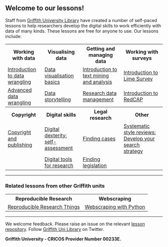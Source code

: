 <HTML>
<head> </head>
<body>

<h2>Welcome to our lessons!</h2>

 <p>Staff from <a href="https://www.griffith.edu.au/library">Griffith University Library</a> have created a number of self-paced lessons to help researchers develop the digital skills to work efficiently with data of many kinds. These lessons are free for anyone to use. Our lessons include:</p>

<table>
  <tr>
    <th>Working with data</th>
    <th>Visualising data</th>
    <th>Getting and managing data</th>
    <th>Working with surveys</th>
  </tr>
  <tr>
    <td><a href="https://griffithunilibrary.github.io/intro-data-wrangle/">Introduction to data wrangling</a></td>
    <td><a href="https://griffithunilibrary.github.io/data-vis-basics/">Data visualisation basics</a></td>
    <td><a href="https://griffithunilibrary.github.io/intro-text-mining-analysis/">Introduction to text mining and analysis</a></td>
    <td><a href="https://griffithunilibrary.github.io/limesurvey/">Introduction to Lime Survey</a></td>
  </tr>

  <tr>
    <td><a href="https://griffithunilibrary.github.io/Advanced-data-wrangle/">Advanced data wrangling</a></td>
    <td><a href="https://griffithunilibrary.github.io/data-storytelling/">Data storytelling</a></td>
    <td><a href="https://griffithunilibrary.github.io/Research_data_management/">Research data management</a></td>
    <td><a href="https://griffithunilibrary.github.io/redcap">Introduction to RedCAP</a></td>
  </tr>
  <tr>
    <th>Copyright</th>
    <th>Digital skills</th>
    <th>Legal research</th>
    <th>Other</th>
  </tr>
  <tr>
    <td><a href="https://griffithunilibrary.github.io/copyright-publishing/#/">Copyright and publishing</a></td>
    <td><a href="https://griffithunilibrary.github.io/digital-dexterity//">Digital dexterity: self-assessment</a></td>
    <td><a href="https://griffithunilibrary.github.io/finding-cases/#/">Finding cases</td>
    <td><a href="https://griffithunilibrary.github.io/systematic-review-training/index.html">Systematic style reviews: Develop your search strategy</a></td>
  </tr>
  <tr>
    <td> </td>
    <td><a href="https://griffithunilibrary.github.io/digital-tools/">Digital tools for research</a></td>
    <td><a href="https://griffithunilibrary.github.io/finding-legislation/#/">Finding legislation</td>
    <td></td>
  </tr>
</table>

<HR>

<h3>Related lessons from other Griffith units</h3>

<table>
  <tr>
    <th>Reproducible Research</th>
    <th>Webscraping</th>

  </tr>
  <tr>
    <td><a href="https://guereslib.github.io/Reproducible-Research-Things/">Reproducible Research Things</a></td>
    <td><a href="https://gu-eresearch.github.io/web_scraping_workshop/">Webscraping with Python</a></td>
  </tr>
</table>

<hr>

<p>We welcome feedback. Please raise an issue on the relevant <a href="https://github.com/orgs/GriffithUniLibrary/repositories">lesson repository</a>. Follow <a href="https://twitter.com/GriffithLibrary">Griffith Uni Library</a> on Twitter.</p>

<strong>Griffith University - CRICOS Provider Number 00233E.</strong>

</body>
</HTML>
